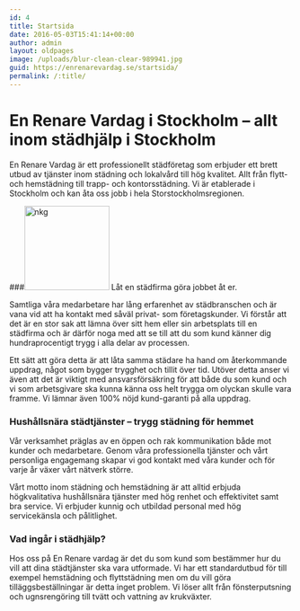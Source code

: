 ```yaml
---
id: 4
title: Startsida
date: 2016-05-03T15:41:14+00:00
author: admin
layout: oldpages
image: /uploads/blur-clean-clear-989941.jpg
guid: https://enrenarevardag.se/startsida/
permalink: /:title/
---
```

# En Renare Vardag i Stockholm – allt inom städhjälp i Stockholm

En Renare Vardag är ett professionellt städföretag som erbjuder ett brett utbud av tjänster inom städning och lokalvård till hög kvalitet. Allt från flytt- och hemstädning till trapp- och kontorsstädning. Vi är etablerade i Stockholm och kan åta oss jobb i hela Storstockholmsregionen.

###<img class="size-full wp-image-83 alignright hidden-xs" src="https://enrenarevardag.se/wp-content/uploads/2016/05/nkg.png" alt="nkg" width="151" height="150" srcset="https://enrenarevardag.se/wp-content/uploads/2016/05/nkg.png 151w, https://enrenarevardag.se/wp-content/uploads/2016/05/nkg-150x150.png 150w, https://enrenarevardag.se/wp-content/uploads/2016/05/nkg-125x125.png 125w" sizes="(max-width: 151px) 100vw, 151px" /> Låt en städfirma göra jobbet åt er.

Samtliga våra medarbetare har lång erfarenhet av städbranschen och är vana vid att ha kontakt med såväl privat- som företagskunder. Vi förstår att det är en stor sak att lämna över sitt hem eller sin arbetsplats till en städfirma och är därför noga med att se till att du som kund känner dig hundraprocentigt trygg i alla delar av processen.

Ett sätt att göra detta är att låta samma städare ha hand om återkommande uppdrag, något som bygger trygghet och tillit över tid. Utöver detta anser vi även att det är viktigt med ansvarsförsäkring för att både du som kund och vi som arbetsgivare ska kunna känna oss helt trygga om olyckan skulle vara framme. Vi lämnar även 100% nöjd kund-garanti på alla uppdrag.

### Hushållsnära städtjänster – trygg städning för hemmet

Vår verksamhet präglas av en öppen och rak kommunikation både mot kunder och medarbetare. Genom våra professionella tjänster och vårt personliga engagemang skapar vi god kontakt med våra kunder och för varje år växer vårt nätverk större.

Vårt motto inom städning och hemstädning är att alltid erbjuda högkvalitativa hushållsnära tjänster med hög renhet och effektivitet samt bra service. Vi erbjuder kunnig och utbildad personal med hög servicekänsla och pålitlighet.

### Vad ingår i städhjälp?

Hos oss på En Renare vardag är det du som kund som bestämmer hur du vill att dina städtjänster ska vara utformade. Vi har ett standardutbud för till exempel hemstädning och flyttstädning men om du vill göra tilläggsbeställningar är detta inget problem. Vi löser allt från fönsterputsning och ugnsrengöring till tvätt och vattning av krukväxter.